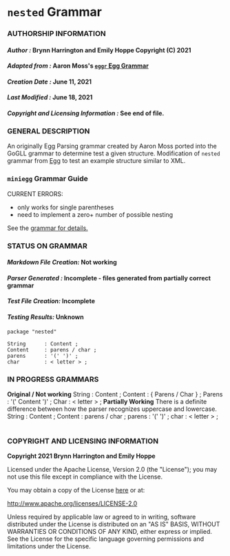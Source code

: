 # **`nested` Grammar**

### **AUTHORSHIP INFORMATION**
#### *Author :* Brynn Harrington and Emily Hoppe Copyright (C) 2021
#### *Adapted from :* Aaron Moss's [`eggr` Egg Grammar](https://github.com/bruceiv/egg/blob/deriv/grammars/nested.egg)
#### *Creation Date :* June 11, 2021 
#### *Last Modified :* June 18, 2021
#### *Copyright and Licensing Information :* See end of file.

###  **GENERAL DESCRIPTION**
An originally Egg Parsing grammar created by Aaron Moss ported into the GoGLL grammar to determine test a given structure. Modification of `nested` grammar from [Egg](https://github.com/bruceiv/egg/blob/deriv/grammars/nested.egg) to test an example structure similar to XML.

### **`miniegg` Grammar Guide**
CURRENT ERRORS: 
- only works for single parentheses 
- need to implement a zero+ number of possible nesting 

See the [grammar for details.](../../gogll.md)

### **STATUS ON GRAMMAR**
#### *Markdown File Creation:* Not working 
#### *Parser Generated :* Incomplete - files generated from partially correct grammar 
#### *Test File Creation:* Incomplete
#### *Testing Results:* Unknown
```
package "nested"

String      : Content ; 
Content     : parens / char ;
parens      : '(' ')' ;
char        : < letter > ;
```
### **IN PROGRESS GRAMMARS**
**Original / Not working**
    String      : Content ;
    Content     : { Parens / Char } ;
    Parens      : '(' Content ')' ;
    Char        : < letter > ;
**Partially Working**
There is a definite difference between how the parser recognizes uppercase and lowercase.
    String      : Content ;
    Content     : parens / char ;
    parens      : '(' ')' ;
    char        : < letter > ;
#
### **COPYRIGHT AND LICENSING INFORMATION**
**Copyright 2021 Brynn Harrington and Emily Hoppe**

Licensed under the Apache License, Version 2.0 (the "License"); you may not use this file except in compliance with the License.

You may obtain a copy of the License [here](http://www.apache.org/licenses/LICENSE-2.0) or at:

http://www.apache.org/licenses/LICENSE-2.0

Unless required by applicable law or agreed to in writing, software distributed under the License is distributed on an "AS IS" BASIS, WITHOUT WARRANTIES OR CONDITIONS OF ANY KIND, either express or implied. See the License for the specific language governing permissions and limitations under the License.